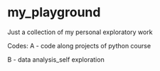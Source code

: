 # my_playground
Just a collection of my personal exploratory work

Codes:
A - code along projects of python course

B - data analysis_self exploration
